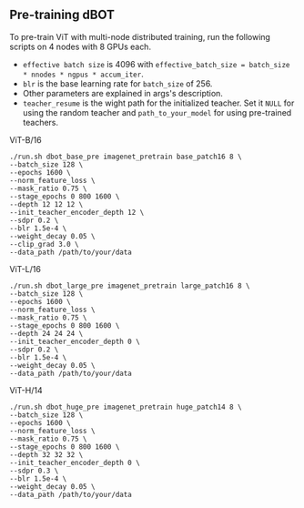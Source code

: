 ## Pre-training dBOT

To pre-train ViT with multi-node distributed training, run the following scripts on 4 nodes with 8 GPUs each.

- `effective batch size` is 4096 with `effective_batch_size = batch_size * nnodes * ngpus * accum_iter`.
- `blr` is the base learning rate for `batch_size` of 256.
- Other parameters are explained in args's description.
- `teacher_resume` is the wight path for the initialized teacher. Set it `NULL` for using the random teacher and `path_to_your_model` for using pre-trained teachers. 

ViT-B/16
```
./run.sh dbot_base_pre imagenet_pretrain base_patch16 8 \
--batch_size 128 \
--epochs 1600 \
--norm_feature_loss \
--mask_ratio 0.75 \
--stage_epochs 0 800 1600 \
--depth 12 12 12 \
--init_teacher_encoder_depth 12 \
--sdpr 0.2 \
--blr 1.5e-4 \
--weight_decay 0.05 \
--clip_grad 3.0 \
--data_path /path/to/your/data
```


ViT-L/16
```
./run.sh dbot_large_pre imagenet_pretrain large_patch16 8 \
--batch_size 128 \
--epochs 1600 \
--norm_feature_loss \
--mask_ratio 0.75 \
--stage_epochs 0 800 1600 \
--depth 24 24 24 \
--init_teacher_encoder_depth 0 \
--sdpr 0.2 \
--blr 1.5e-4 \
--weight_decay 0.05 \
--data_path /path/to/your/data
```

ViT-H/14
```
./run.sh dbot_huge_pre imagenet_pretrain huge_patch14 8 \
--batch_size 128 \
--epochs 1600 \
--norm_feature_loss \
--mask_ratio 0.75 \
--stage_epochs 0 800 1600 \
--depth 32 32 32 \
--init_teacher_encoder_depth 0 \
--sdpr 0.3 \
--blr 1.5e-4 \
--weight_decay 0.05 \
--data_path /path/to/your/data
```